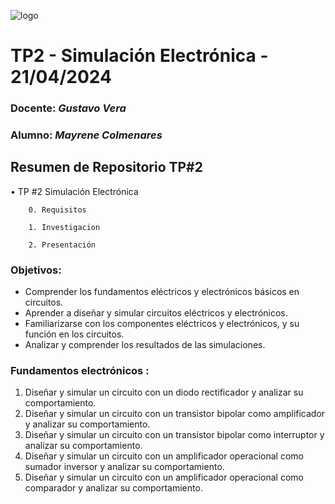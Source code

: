 ![logo](/.rsc/img/Logo.png)

# TP2 - Simulación Electrónica - 21/04/2024  

###  Docente: *Gustavo Vera*
### Alumno: *Mayrene Colmenares* 



## Resumen de Repositorio  TP#2  
• TP #2 Simulación Electrónica  

        0. Requisitos 

        1. Investigacion

        2. Presentación


### Objetivos:
- Comprender los fundamentos eléctricos y electrónicos básicos en circuitos.
- Aprender a diseñar y simular circuitos eléctricos y electrónicos.
- Familiarizarse con los componentes eléctricos y electrónicos, y su función en
los circuitos.
- Analizar y comprender los resultados de las simulaciones.

### Fundamentos electrónicos :
1. Diseñar y simular un circuito con un diodo rectificador y analizar su
comportamiento.
2. Diseñar y simular un circuito con un transistor bipolar como amplificador y
analizar su comportamiento.
3. Diseñar y simular un circuito con un transistor bipolar como interruptor y
analizar su comportamiento.
4. Diseñar y simular un circuito con un amplificador operacional como sumador
inversor y analizar su comportamiento.
5. Diseñar y simular un circuito con un amplificador operacional como
comparador y analizar su comportamiento.